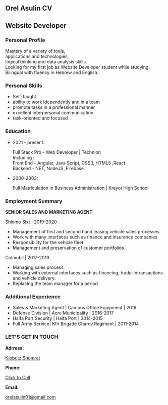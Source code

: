 <!DOCTYPE html>
<html>
    <head>
        <section id="main-title">
                <link rel="stylesheet" href="sakura.css" />
            <h1>
                <b>Orel Asulin CV</b>
            </h1>
        </section>
            <h2>
                Website Developer
            </h2>
    </head>
    <body>
        <h3>
            Personal Profile
        </h3>
            <p>
                <div>Mastery of a variety of tools,</div>
                <div>applications and technologies,</div>
                <div>logical thinking and data analysis skills.</div>
                <div>Looking for my first job as Website Developer student while studying.</div>
                <div>Bilingual with fluency in Hebrew and English.</div>
            </p>
        <h3>
            Personal Skills
        </h3>
            <p>
                <ul>
                    <li>
                        Self-taught
                    </li>
                    <li>
                        ability to work idependently and in a team
                    </li>
                    <li>
                        promote tasks in a professional manner
                    </li>
                    <li>
                        excellent interpersonal communication
                    </li>
                    <li>
                        task-oriented and focused
                    </li>
                </ul>
            </p>
        <h3>
            Education
        </h3>
            <p>
                <ul>
                    <li>
                        2021 - present:
                        <p>
                            <div>Full Stack Pro - Web Developer | Technion</div>
                            <div>Including : </div>
                            <div>Front End - Angular, Java Script, CSS3, HTML5 ,React.</div>
                            <div>Backend - NET, NodeJS ,Firebase.</div>
                        </p>
                    </li>
                    <li>
                        2000-2003:
                            <p>
                                Full Matriculation in Business Administration | Krayot High School
                            </p>
                    </li>
                </ul>
            </p>
        <h3>
            Employment Summary
        </h3>
            <b>
                SENIOR SALES AND MARKETING AGENT
            </b>
                <p>
                    Shlomo Sixt | 2019-2020
                </p>
                    <ul>
                        <li>
                            Management of first and second hand leasing vehicle sales processes
                        </li>
                        <li>
                            Work with many interfaces such as finance and insurance companies
                        </li>
                        <li>
                            Responsibility for the vehicle fleet
                        </li>
                        <li>
                            Management and preservation of customer portfolios
                        </li>
                    </ul>
                <p>
                    Colmobil | 2017-2019
                </p>
                <ul>
                    <li>
                        Managing sales process
                    </li>
                    <li>
                        Working with external interfaces such as financing, trade-intransactions and vehicle delivery.
                    </li>
                    <li>
                        Replacing the team manager for a period
                    </li>
                </ul>
        <h3>
            Additional Experience
        </h3>
            <ul>
                <li>
                    Sales & Marketing Agent | Campus Office Equipment | 2019
                </li>
                <li>
                    Defense Division | Acre Municipality | 2016-2017
                </li>
                <li>
                    Haifa Port Security | Haifa Port | 2014-2015
                </li>
                <li>
                    Full Army Service| Kfir Brigade Charov Regiment | 2011-2014
                </li>
            </ul>
        <footer>     
            <h3>
                LET'S GET IN TOUCH
            </h3>
                <p>
                    <b>Adrress:</b>
                    <nav>
                        <a href ="https://www.google.com/maps/@32.9522185,35.0995699,16z">Kibbutz Shomrat</a>
                    </nav>
                </p>
                <p>
                    <b>Phone:</b>
                    <nav>
                        <a href = tel:054-4879011>Click to Call</a>
                    </nav>
                </p>
                <p>
                    <b>Email:</b>
                    <nav>
                        <a href ="https://mail.google.com/">orelasulin01@gmail.com</a>
                    </nav>
                </p>
        </footer>        
    </body>
</html>
